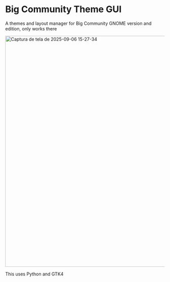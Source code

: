 # Big Community Theme GUI
A themes and layout manager for Big Community GNOME version and edition, only works there

<img width="1366" height="730" alt="Captura de tela de 2025-09-06 15-27-34" src="https://github.com/user-attachments/assets/55c5cfc7-3c72-4755-9bc3-71cd639ca1c6" />


This uses Python and GTK4
